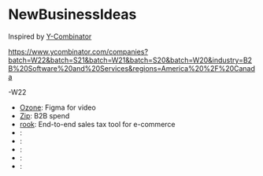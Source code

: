 # NewBusinessIdeas

Inspired by [Y-Combinator](https://www.ycombinator.com/companies)

https://www.ycombinator.com/companies?batch=W22&batch=S21&batch=W21&batch=S20&batch=W20&industry=B2B%20Software%20and%20Services&regions=America%20%2F%20Canada

-W22
  - [Ozone](https://www.ycombinator.com/companies/ozone): Figma for video
  - [Zip](https://www.ycombinator.com/companies/zip): B2B spend
  - [rook](https://www.ycombinator.com/companies/rook): End-to-end sales tax tool for e-commerce
- [](): 
- [](): 
- [](): 
- [](): 
- [](): 






